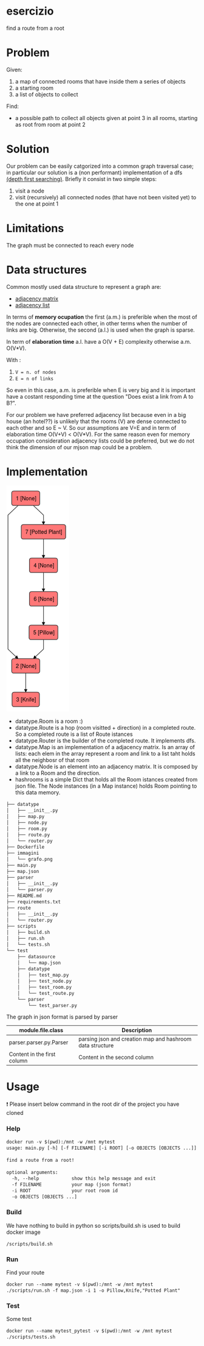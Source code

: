 # esercizio
find a route from a root

# Problem
Given:
1. a map of connected rooms that have inside them a series of objects
2. a starting room
3. a list of objects to collect

Find:

* a possible path to collect all objects given at point 3 in all rooms, starting as root from room at point 2

# Solution

Our problem can be easily catgorized into a common graph traversal case; 
in particular our solution is a (non performant) implementation of a dfs [(depth first searching)](https://it.wikipedia.org/wiki/Ricerca_in_profondit%C3%A0).
Briefly it consist in two simple steps:

1. visit a node
2. visit (recursively) all connected nodes (that have not been visited yet) to the one at point 1 

# Limitations
The graph must be connected to reach every node 

# Data structures

Common mostly used data structure to represent a graph are:

* [adjacency matrix](https://it.wikipedia.org/wiki/Matrice_delle_adiacenze)
* [adjacency list](https://it.wikipedia.org/wiki/Lista_di_adiacenza)

In terms of **memory ocupation** the first (a.m.) is preferible when the most of the nodes are connected each other, in other terms when the number of links are big. Otherwise, the second (a.l.) is used when the graph is sparse.

In term of **elaboration time** a.l. have a O(V + E) complexity otherwise a.m. O(V*V). 

With :

1. `V = n. of nodes`
2. `E = n of links`

So even in this case, a.m. is preferible when E is very big and it is important have a costant responding time at the question "Does exist a link from A to B?".

For our problem we have preferred adjacency list because even in a big house (an hotel??) is unlikely that the rooms (V) are dense connected to each other and so E ~ V. So our assumptions are V=E and in term of elaboration time O(V+V) < O(V*V).
For the same reason even for memory occupation consideration adjacency lists could be preferred, but we do not think the dimension of our mjson map could be a problem.


# Implementation

![alt text](immagini/grafo.png "Mappa")

* datatype.Room is a room :)
* datatype.Route is a hop (room visitted + direction) in a completed route. So a completed route is a list of Route istances
* datatype.Router is the builder of the completed route. It implements dfs.
* datatype.Map is an implementation of a adjacency matrix. Is an array of lists: each elem in the array represent a room and link to a list taht holds all the neighbosr of that room 
* datatype.Node is an element into an adjacency matrix. It is composed by a link to a Room and the direction.
* hashrooms is a simple Dict that holds all the Room istances created from json file. The Node instances (in a Map instance) holds Room pointing to this data memory.
```
├── datatype
│   ├── __init__.py
│   ├── map.py
│   ├── node.py
│   ├── room.py
│   ├── route.py
│   └── router.py
├── Dockerfile
├── immagini
│   └── grafo.png
├── main.py
├── map.json
├── parser
│   ├── __init__.py
│   └── parser.py
├── README.md
├── requirements.txt
├── route
│   ├── __init__.py
│   └── router.py
├── scripts
│   ├── build.sh
│   ├── run.sh
│   └── tests.sh
└── test
    ├── datasource
    │   └── map.json
    ├── datatype
    │   ├── test_map.py
    │   ├── test_node.py
    │   ├── test_room.py
    │   └── test_route.py
    └── parser
        └── test_parser.py

```
The graph in json format is parsed by parser

module.file.class | Description
------------ | -------------
parser.parser.py.Parser | parsing json and creation map and hashroom data structure
Content in the first column | Content in the second column
# Usage
 :exclamation: Please insert below command in the root dir of the project you have cloned

### Help

```
docker run -v $(pwd):/mnt -w /mnt mytest 
usage: main.py [-h] [-f FILENAME] [-i ROOT] [-o OBJECTS [OBJECTS ...]]

find a route from a root!

optional arguments:
  -h, --help            show this help message and exit
  -f FILENAME           your map (json format)
  -i ROOT               your root room id
  -o OBJECTS [OBJECTS ...]

```
### Build

We have nothing to build in python so scripts/build.sh is used to build docker image

```
/scripts/build.sh 
```
### Run

Find your route

```
docker run --name mytest -v $(pwd):/mnt -w /mnt mytest ./scripts/run.sh -f map.json -i 1 -o Pillow,Knife,"Potted Plant"
```

### Test

Some test

```
docker run --name mytest_pytest -v $(pwd):/mnt -w /mnt mytest ./scripts/tests.sh

```

